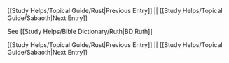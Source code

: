 [[Study Helps/Topical Guide/Rust|Previous Entry]]  ||  [[Study Helps/Topical Guide/Sabaoth|Next Entry]]

 See [[Study Helps/Bible Dictionary/Ruth|BD Ruth]]

[[Study Helps/Topical Guide/Rust|Previous Entry]]  ||  [[Study Helps/Topical Guide/Sabaoth|Next Entry]]